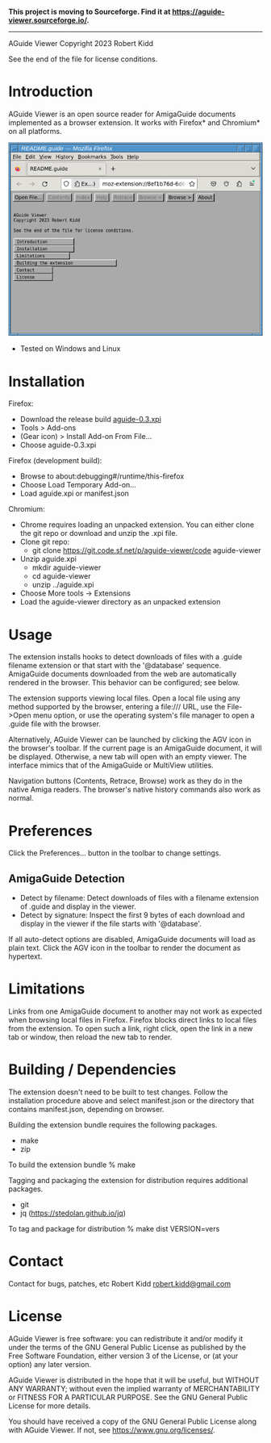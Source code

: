 **This project is moving to Sourceforge.  Find it at https://aguide-viewer.sourceforge.io/.**

---

AGuide Viewer
Copyright 2023 Robert Kidd

See the end of the file for license conditions.

# Introduction

AGuide Viewer is an open source reader for AmigaGuide documents implemented as a browser extension.  It works with Firefox* and Chromium* on all platforms.

![screenshot](doc/screenshot.png)

* Tested on Windows and Linux

# Installation

Firefox:
 - Download the release build [aguide-0.3.xpi](https://sourceforge.net/projects/aguide-viewer/files/v0.3/aguide-0.3.xpi/download)
 - Tools > Add-ons
 - (Gear icon) > Install Add-on From File...
 - Choose aguide-0.3.xpi

Firefox (development build):
 - Browse to about:debugging#/runtime/this-firefox
 - Choose Load Temporary Add-on...
 - Load aguide.xpi or manifest.json

Chromium:
 - Chrome requires loading an unpacked extension.  You can either clone the git repo or download and unzip the .xpi file.
 - Clone git repo:
   - git clone https://git.code.sf.net/p/aguide-viewer/code aguide-viewer
 - Unzip aguide.xpi
   - mkdir aguide-viewer
   - cd aguide-viewer
   - unzip ../aguide.xpi
 - Choose More tools -> Extensions
 - Load the aguide-viewer directory as an unpacked extension
 
# Usage

The extension installs hooks to detect downloads of files with a .guide filename extension or that start with the '@database' sequence.  AmigaGuide documents downloaded from the web are automatically rendered in the browser.  This behavior can be configured; see below.

The extension supports viewing local files.  Open a local file using any method supported by the browser, entering a file:/// URL, use the File->Open menu option, or use the operating system's file manager to open a .guide file with the browser.

Alternatively, AGuide Viewer can be launched by clicking the AGV icon in the browser's toolbar.  If the current page is an AmigaGuide document, it will be displayed.  Otherwise, a new tab will open with an empty viewer.  The interface mimics that of the AmigaGuide or MultiView utilities.

Navigation buttons (Contents, Retrace, Browse) work as they do in the native Amiga readers.  The browser's native history commands also work as normal.

# Preferences

Click the Preferences... button in the toolbar to change settings.

## AmigaGuide Detection

* Detect by filename: Detect downloads of files with a filename extension of .guide and display in the viewer.
* Detect by signature: Inspect the first 9 bytes of each download and display in the viewer if the file starts with '@database'.

If all auto-detect options are disabled, AmigaGuide documents will load as plain text.  Click the AGV icon in the toolbar to render the document as hypertext.

# Limitations

Links from one AmigaGuide document to another may not work as expected when browsing local files in Firefox.  Firefox blocks direct links to local files from the extension.  To open such a link, right click, open the link in a new tab or window, then reload the new tab to render.

# Building / Dependencies

The extension doesn't need to be built to test changes.  Follow the installation procedure above and select manifest.json or the directory that contains manifest.json, depending on browser.

Building the extension bundle requires the following packages.
 - make
 - zip

To build the extension bundle
 % make

Tagging and packaging the extension for distribution requires additional packages.
 - git
 - jq (https://stedolan.github.io/jq)

To tag and package for distribution
 % make dist VERSION=vers

# Contact

Contact for bugs, patches, etc
Robert Kidd <robert.kidd@gmail.com>

# License

AGuide Viewer is free software: you can redistribute it and/or modify it under the terms of the GNU General Public License as published by the Free Software Foundation, either version 3 of the License, or (at your option) any later version.

AGuide Viewer is distributed in the hope that it will be useful, but WITHOUT ANY WARRANTY; without even the implied warranty of MERCHANTABILITY or FITNESS FOR A PARTICULAR PURPOSE. See the GNU General Public License for more details.

You should have received a copy of the GNU General Public License along with AGuide Viewer. If not, see <https://www.gnu.org/licenses/>.
